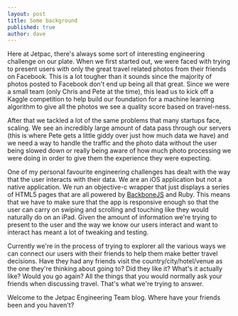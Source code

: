 ```yaml
---
layout: post
title: Some background
published: true
author: dave
---
```


Here at Jetpac, there's always some sort of interesting engineering challenge on our plate. When we first started out, we were faced with trying to present users with only the great travel related photos from their friends on Facebook. This is a lot tougher than it sounds since the majority of photos posted to Facebook don't end up being all that great. Since we were a small team (only Chris and Pete at the time), this lead us to kick off a Kaggle competition to help build our foundation for a machine learning algorithm to give all the photos we see a quality score based on travel-ness.

After that we tackled a lot of the same problems that many startups face, scaling. We see an incredibly large amount of data pass through our servers (this is where Pete gets a little giddy over just how much data we have) and we need a way to handle the traffic and the photo data without the user being slowed down or really being aware of how much photo processing we were doing in order to give them the experience they were expecting.

One of my personal favourite engineering challenges has dealt with the way that the user interacts with their data. We are an iOS application but not a native application. We run an objective-c wrapper that just displays a series of HTML5 pages that are all powered by <a href="http://backbonejs.org/" target="_blank">BackboneJS</a> and Ruby. This means that we have to make sure that the app is responsive enough so that the user can carry on swiping and scrolling and touching like they would naturally do on an iPad. Given the amount of information we're trying to present to the user and the way we know our users interact and want to interact has meant a lot of tweaking and testing.

Currently we're in the process of trying to explorer all the various ways we can connect our users with their friends to help them make better travel decisions. Have they had any friends visit the country/city/hotel/venue as the one they're thinking about going to? Did they like it? What's it actually like? Would you go again? All the things that you would normally ask your friends when discussing travel. That's what we're trying to answer.

Welcome to the Jetpac Engineering Team blog. Where have your friends been and you haven't?